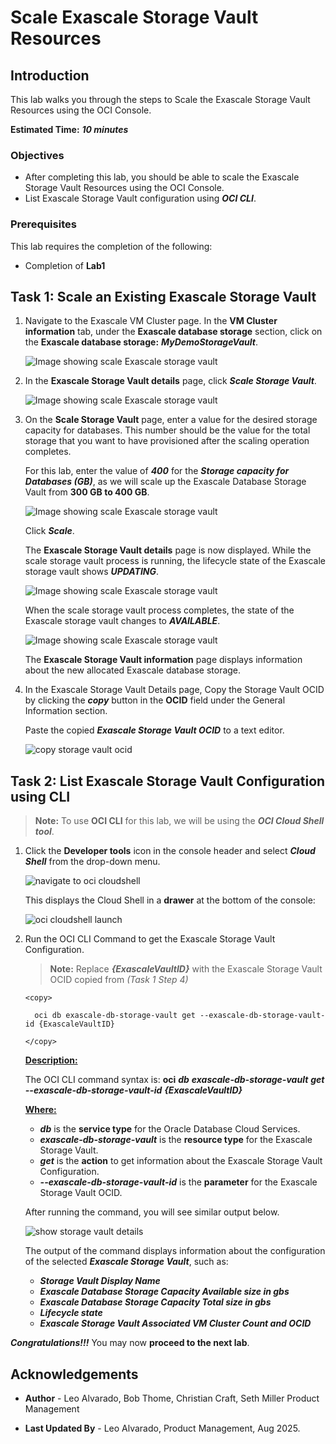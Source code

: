 


# Scale Exascale Storage Vault Resources


## Introduction

This lab walks you through the steps to Scale the Exascale Storage Vault Resources using the OCI Console.

**Estimated Time:** ***10 minutes***


### Objectives

-   After completing this lab, you should be able to scale the Exascale Storage Vault Resources using the OCI Console.
-   List Exascale Storage Vault configuration using ***OCI CLI***.


### Prerequisites

This lab requires the completion of the following:

* Completion of **Lab1**


## Task 1: Scale an Existing Exascale Storage Vault


1. Navigate to the Exascale VM Cluster page. In the **VM Cluster information** tab, under the **Exascale database storage** section, click on the **Exascale database storage:** ***MyDemoStorageVault***.
   
   ![Image showing scale Exascale storage vault](./images/navigate-storage-vault.png "Image showing scale storage vault")
     
2. In the **Exascale Storage Vault details** page, click ***Scale Storage Vault***.

   ![Image showing scale Exascale storage vault](./images/scale-storage-vault.png "Image showing scale storage vault")

3. On the **Scale Storage Vault** page, enter a value for the desired storage capacity for databases. This number should be the value for the total storage that you want to have provisioned after the scaling operation completes.
   
   For this lab, enter the value of ***400*** for the ***Storage capacity for Databases (GB)***, as we will scale up the Exascale Database Storage Vault from **300 GB to 400 GB**.

   ![Image showing scale Exascale storage vault](./images/scale-storage-vault-page-before.png "Image showing scale storage vault")

   Click ***Scale***.

   The **Exascale Storage Vault details** page is now displayed. While the scale storage vault process is running, the lifecycle state of the Exascale storage vault shows ***UPDATING***.

   ![Image showing scale Exascale storage vault](./images/scale-vault-updating.png "Image showing scale storage vault")

   When the scale storage vault process completes, the state of the Exascale storage vault changes to ***AVAILABLE***.

   ![Image showing scale Exascale storage vault](./images/scale-vault-available.png "Image showing scale storage vault")

   The **Exascale Storage Vault information** page displays information about the new allocated Exascale database storage.

4. In the Exascale Storage Vault Details page, Copy the Storage Vault OCID by clicking the ***copy*** button in the **OCID** field under the General Information section. 
   
   Paste the copied ***Exascale Storage Vault OCID*** to a text editor.

   ![copy storage vault ocid](./images/storage-vault-copy-ocid.png "copy storage vault ocid")

## Task 2: List Exascale Storage Vault Configuration using CLI

   >**Note:** To use **OCI CLI** for this lab, we will be using the ***OCI Cloud Shell tool***. 

1. Click the **Developer tools** icon in the console header and select ***Cloud Shell*** from the drop-down menu. 
   
   ![navigate to oci cloudshell](./images/cloudshell.png "navigate to oci cloudshell")

   This displays the Cloud Shell in a **drawer** at the bottom of the console:

   ![oci cloudshell launch](./images/cloudshelllaunch.png "oci cloudshell launch")

2. Run the OCI CLI Command to get the Exascale Storage Vault Configuration.

      >**Note:** Replace ***{ExascaleVaultID}*** with the Exascale Storage Vault OCID copied from *(Task 1 Step 4)*

    ```
    <copy>

      oci db exascale-db-storage-vault get --exascale-db-storage-vault-id {ExascaleVaultID}

    </copy>
    ```

   **<u>Description:</u>** 

   The OCI CLI command syntax is: **oci** ***db*** ***exascale-db-storage-vault*** ***get*** ***--exascale-db-storage-vault-id*** ***{ExascaleVaultID}***

   **<u>Where:</u>**

      * ***db*** is the **service type** for the Oracle Database Cloud Services.
      * ***exascale-db-storage-vault*** is the **resource type** for the Exascale Storage Vault.
      * ***get*** is the **action** to get information about the Exascale Storage Vault Configuration.
      * ***--exascale-db-storage-vault-id*** is the **parameter** for the Exascale Storage Vault OCID.

   After running the command, you will see similar output below.

   ![show storage vault details](./images/get-storage-vault-details.png "show storage vault details")

   The output of the command displays information about the configuration of the selected  ***Exascale Storage Vault***, such as:

      * ***Storage Vault Display Name***
      * ***Exascale Database Storage Capacity Available size in gbs***
      * ***Exascale Database Storage Capacity Total size in gbs***
      * ***Lifecycle state***
      * ***Exascale Storage Vault Associated VM Cluster Count and OCID***


***Congratulations!!!*** You may now **proceed to the next lab**.

## Acknowledgements

* **Author** - Leo Alvarado, Bob Thome, Christian Craft, Seth Miller  Product Management

* **Last Updated By** - Leo Alvarado, Product Management, Aug 2025.
